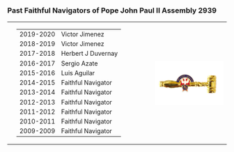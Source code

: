 <h3>Past Faithful Navigators of Pope John Paul II Assembly 2939</h3>


<table><tr><td></td><td style="width:63%">
<table>
  <tr><td style="text-align:right;font-color:#1111BB">2019-2020 </td><td>Victor Jimenez</td></tr>
  <tr><td style="text-align:right;font-color:#1111BB">2018-2019 </td><td>Victor Jimenez</td></tr>
  <tr><td style="text-align:right;font-color:#1111BB">2017-2018 </td><td>Herbert J Duvernay</td></tr>
  <tr><td style="text-align:right;font-color:#1111BB">2016-2017 </td><td>Sergio Azate</td></tr>
  <tr><td style="text-align:right;font-color:#1111BB">2015-2016 </td><td>Luis Aguilar</td></tr>
  <tr><td style="text-align:right;font-color:#1111BB">2014-2015 </td><td>Faithful Navigator</td></tr>
  <tr><td style="text-align:right;font-color:#1111BB">2013-2014 </td><td>Faithful Navigator</td></tr>
  <tr><td style="text-align:right;font-color:#1111BB">2012-2013 </td><td>Faithful Navigator</td></tr>
  <tr><td style="text-align:right;font-color:#1111BB">2011-2012 </td><td>Faithful Navigator</td></tr>
  <tr><td style="text-align:right;font-color:#1111BB">2010-2011 </td><td>Faithful Navigator</td></tr>
  <tr><td style="text-align:right;font-color:#1111BB">2009-2009 </td><td>Faithful Navigator</td></tr>
</table>
  </td><td></td><td style="width:37%"><img src="../assets/img/past1.jpg" width="400" align="right"></td></tr>
</table>
